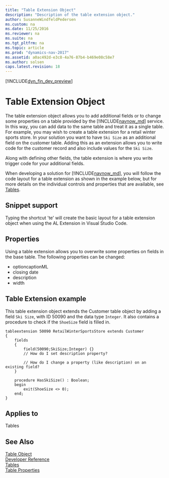 ```yaml
---
title: "Table Extension Object"
description: "Description of the table extension object."
author: SusanneWindfeldPedersen
ms.custom: na
ms.date: 11/25/2016
ms.reviewer: na
ms.suite: na
ms.tgt_pltfrm: na
ms.topic: article
ms.prod: "dynamics-nav-2017"
ms.assetid: a0ac492d-e3c8-4a76-87b4-b469e08c58e7
ms.author: solsen
caps.latest.revision: 18
---
```


[!INCLUDE[dyn_fin_dev_preview](../dynamics-nav/includes/newdev_dev_preview.md)]

# Table Extension Object
The table extension object allows you to add additional fields or to change some properties on a table provided by the [!INCLUDE[navnow_md](includes/navnow_md.md)] service. In this way, you can add data to the same table and treat it as a single table. For example, you may wish to create a table extension for a retail winter sports store. In your solution you want to have ```Ski Size``` as an additional field on the customer table. Adding this as an extension allows you to write code for the customer record and also include values for the ```Ski Size```.

Along with defining other fields, the table extension is where you write trigger code for your additional fields.

When developing a solution for [!INCLUDE[navnow_md](includes/navnow_md.md)], you will follow the code layout for a table extension as shown in the example below, but for more details on the individual controls and properties that are available, see [Tables](tables.md). 

## Snippet support ##
Typing the shortcut 'te' will create the basic layout for a table extension object when using the AL Extension in Visual Studio Code.

## Properties ##
Using a table extension allows you to overwrite some properties on fields in the base table. The following properties can be changed:

- optioncaptionML
- closing date
- description
- width

## Table Extension example
This table extension object extends the Customer table object by adding a field ```Ski Size```, with ID 50090 and the data type ```Integer```. It also contains a procedure to check if the ```ShoeSize``` field is filled in. 

```
tableextension 50090 RetailWinterSportsStore extends Customer
{
    fields
    {
        field(50090;SkiSize;Integer) {}
        // How do I set description property?

        // How do I change a property (like description) on an existing field?
    }

    procedure HasSkiSize() : Boolean;
    begin
        exit(ShoeSize <> 0);
    end;
}
```
## Applies to
Tables

## See Also
[Table Object](newdev-table-object.md)  
[Developer Reference](newdev-reference-overview.md)  
[Tables](tables.md)  
[Table Properties](table-properties.md)
